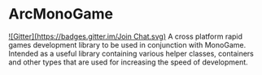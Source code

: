 ArcMonoGame
===========
[![Gitter](https://badges.gitter.im/Join Chat.svg)](https://gitter.im/arcanedreams/ArcMonoGame?utm_source=badge&utm_medium=badge&utm_campaign=pr-badge&utm_content=badge)
A cross platform rapid games development library to be used in conjunction with MonoGame. Intended as a useful library containing various helper classes, containers and other types that are used for increasing the speed of development.